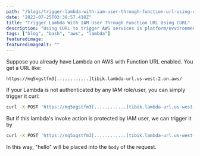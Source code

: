 ```yaml
---
path: "/blogs/trigger-lambda-with-iam-user-through-function-url-using-curl"
date: "2022-07-25T03:38:57.410Z"
title: "Trigger Lambda With IAM User Through Function URL Using CURL"
description: "Using CURL to trigger AWS services is platform/evvironment irrelevant. One of my work's target is to make it easy to be deployed by an AWS zero-knowledge user. So I want to make the dependency of my solution minimum."
tags: ["blog", "bash", "aws", "lambda"]
featuredimage: 
featuredimageAlt: ""
---
```


Suppose you already have Lambda on AWS with Function URL enabled. You get a URL like:
```
https://mq5xgstfm3[............]tibik.lambda-url.us-west-2.on.aws/
```

If your Lambda is not authenticated by any IAM role/user, you can simply trigger it curl:

```bash
curl -X POST 'https://mq5xgstfm3[............]tibik.lambda-url.us-west-2.on.aws/' -H 'content-type: application/json' -d 'hello'
```

But if this lambda's invoke action is protected by IAM user, we can trigger it by 
```bash
curl -X POST 'https://mq5xgstfm3[............]tibik.lambda-url.us-west-2.on.aws/' -H 'content-type: application/json' -d 'hello' --user '{ACCESS KEY}:{ACCESS SECRET}' --aws-sigv4 'aws:amz:us-west-2:lambda'
```

In this way, "hello" will be placed into the `body` of the request.